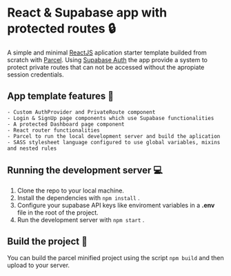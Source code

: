 # React & Supabase app with protected routes :lock:

A simple and minimal [ReactJS](https://reactjs.org/") aplication starter template builded from scratch with [Parcel](https://parceljs.org/recipes/react/).
Using [Supabase Auth](https://supabase.com/docs/guides/auth) the app provide a system to protect private routes that can not be accessed without the apropiate session credentials.

## App template features :pencil:
    - Custom AuthProvider and PrivateRoute component
    - Login & SignUp page components which use Supabase functionalities
    - A protected Dashboard page component
    - React router functionalities
    - Parcel to run the local development server and build the aplication
    - SASS stylesheet language configured to use global variables, mixins and nested rules
    
 ## Running the development server :computer: 
 1. Clone the repo to your local machine.
2.  Install the dependencies with `npm install` .
 3. Configure your supabase API keys like enviroment variables in a **.env** file in the root of the project.
 4. Run the development server with `npm start` .

## Build the project :hammer:
You can build the parcel minified project using the script `npm build` and then upload to your server.

